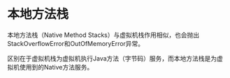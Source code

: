 # 本地方法栈
本地方法栈（Native Method Stacks）与虚拟机栈作用相似，也会抛出StackOverflowError和OutOfMemoryError异常。

区别在于虚拟机栈为虚拟机执行Java方法（字节码）服务，而本地方法栈是为虚拟机使用到的Native方法服务。

